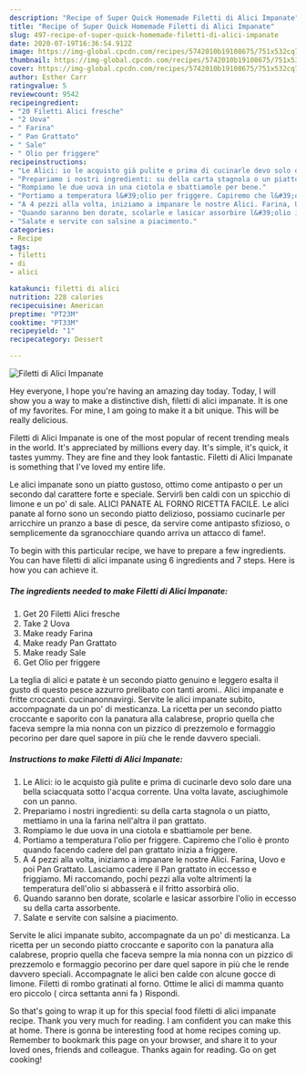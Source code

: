 ```yaml
---
description: "Recipe of Super Quick Homemade Filetti di Alici Impanate"
title: "Recipe of Super Quick Homemade Filetti di Alici Impanate"
slug: 497-recipe-of-super-quick-homemade-filetti-di-alici-impanate
date: 2020-07-19T16:36:54.912Z
image: https://img-global.cpcdn.com/recipes/5742010b19108675/751x532cq70/filetti-di-alici-impanate-recipe-main-photo.jpg
thumbnail: https://img-global.cpcdn.com/recipes/5742010b19108675/751x532cq70/filetti-di-alici-impanate-recipe-main-photo.jpg
cover: https://img-global.cpcdn.com/recipes/5742010b19108675/751x532cq70/filetti-di-alici-impanate-recipe-main-photo.jpg
author: Esther Carr
ratingvalue: 5
reviewcount: 9542
recipeingredient:
- "20 Filetti Alici fresche"
- "2 Uova"
- " Farina"
- " Pan Grattato"
- " Sale"
- " Olio per friggere"
recipeinstructions:
- "Le Alici: io le acquisto già pulite e prima di cucinarle devo solo dare una bella sciacquata sotto l&#39;acqua corrente. Una volta lavate, asciughimole con un panno."
- "Prepariamo i nostri ingredienti: su della carta stagnola o un piatto, mettiamo in una la farina nell&#39;altra il pan grattato."
- "Rompiamo le due uova in una ciotola e sbattiamole per bene."
- "Portiamo a temperatura l&#39;olio per friggere. Capiremo che l&#39;olio è pronto quando facendo cadere del pan grattato inizia a friggere."
- "A 4 pezzi alla volta, iniziamo a impanare le nostre Alici. Farina, Uovo e poi Pan Grattato. Lasciamo cadere il Pan grattato in eccesso e friggiamo. Mi raccomando, pochi pezzi alla volte altrimenti la temperatura dell&#39;olio si abbasserà e il fritto assorbirà olio."
- "Quando saranno ben dorate, scolarle e lasicar assorbire l&#39;olio in eccesso su della carta assorbente."
- "Salate e servite con salsine a piacimento."
categories:
- Recipe
tags:
- filetti
- di
- alici

katakunci: filetti di alici 
nutrition: 228 calories
recipecuisine: American
preptime: "PT23M"
cooktime: "PT33M"
recipeyield: "1"
recipecategory: Dessert

---
```



![Filetti di Alici Impanate](https://img-global.cpcdn.com/recipes/5742010b19108675/751x532cq70/filetti-di-alici-impanate-recipe-main-photo.jpg)

Hey everyone, I hope you're having an amazing day today. Today, I will show you a way to make a distinctive dish, filetti di alici impanate. It is one of my favorites. For mine, I am going to make it a bit unique. This will be really delicious.

Filetti di Alici Impanate is one of the most popular of recent trending meals in the world. It's appreciated by millions every day. It's simple, it's quick, it tastes yummy. They are fine and they look fantastic. Filetti di Alici Impanate is something that I've loved my entire life.

Le alici impanate sono un piatto gustoso, ottimo come antipasto o per un secondo dal carattere forte e speciale. Servirli ben caldi con un spicchio di limone e un po&#39; di sale. ALICI PANATE AL FORNO RICETTA FACILE. Le alici panate al forno sono un secondo piatto delizioso, possiamo cucinarle per arricchire un pranzo a base di pesce, da servire come antipasto sfizioso, o semplicemente da sgranocchiare quando arriva un attacco di fame!.


To begin with this particular recipe, we have to prepare a few ingredients. You can have filetti di alici impanate using 6 ingredients and 7 steps. Here is how you can achieve it.

<!--inarticleads1-->

##### The ingredients needed to make Filetti di Alici Impanate:

1. Get 20 Filetti Alici fresche
1. Take 2 Uova
1. Make ready  Farina
1. Make ready  Pan Grattato
1. Make ready  Sale
1. Get  Olio per friggere


La teglia di alici e patate è un secondo piatto genuino e leggero esalta il gusto di questo pesce azzurro prelibato con tanti aromi.. Alici impanate e fritte croccanti. cucinanonnavirgi. Servite le alici impanate subito, accompagnate da un po&#39; di mesticanza. La ricetta per un secondo piatto croccante e saporito con la panatura alla calabrese, proprio quella che faceva sempre la mia nonna con un pizzico di prezzemolo e formaggio pecorino per dare quel sapore in più che le rende davvero speciali. 

<!--inarticleads2-->

##### Instructions to make Filetti di Alici Impanate:

1. Le Alici: io le acquisto già pulite e prima di cucinarle devo solo dare una bella sciacquata sotto l&#39;acqua corrente. Una volta lavate, asciughimole con un panno.
1. Prepariamo i nostri ingredienti: su della carta stagnola o un piatto, mettiamo in una la farina nell&#39;altra il pan grattato.
1. Rompiamo le due uova in una ciotola e sbattiamole per bene.
1. Portiamo a temperatura l&#39;olio per friggere. Capiremo che l&#39;olio è pronto quando facendo cadere del pan grattato inizia a friggere.
1. A 4 pezzi alla volta, iniziamo a impanare le nostre Alici. Farina, Uovo e poi Pan Grattato. Lasciamo cadere il Pan grattato in eccesso e friggiamo. Mi raccomando, pochi pezzi alla volte altrimenti la temperatura dell&#39;olio si abbasserà e il fritto assorbirà olio.
1. Quando saranno ben dorate, scolarle e lasicar assorbire l&#39;olio in eccesso su della carta assorbente.
1. Salate e servite con salsine a piacimento.


Servite le alici impanate subito, accompagnate da un po&#39; di mesticanza. La ricetta per un secondo piatto croccante e saporito con la panatura alla calabrese, proprio quella che faceva sempre la mia nonna con un pizzico di prezzemolo e formaggio pecorino per dare quel sapore in più che le rende davvero speciali. Accompagnate le alici ben calde con alcune gocce di limone. Filetti di rombo gratinati al forno. Ottime le alici di mamma quanto ero piccolo ( circa settanta anni fa ) Rispondi. 

So that's going to wrap it up for this special food filetti di alici impanate recipe. Thank you very much for reading. I am confident you can make this at home. There is gonna be interesting food at home recipes coming up. Remember to bookmark this page on your browser, and share it to your loved ones, friends and colleague. Thanks again for reading. Go on get cooking!
